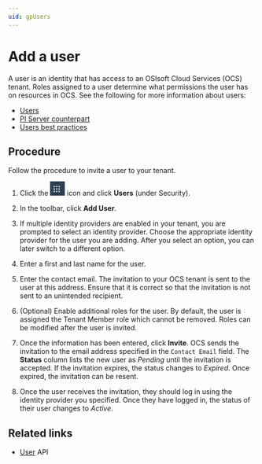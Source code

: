 ```yaml
---
uid: gpUsers
---
```

# Add a user

A user is an identity that has access to an OSIsoft Cloud Services (OCS) tenant. Roles assigned to a user determine what permissions the user has on resources in OCS. See the following for more information about users:

- [Users](xref:ccUsers)
- [PI Server counterpart](xref:ccUsers#users-pi-server)
- [Users best practices](xref:ccUsers#users-bp)

## Procedure

Follow the procedure to invite a user to your tenant.

1. Click the ![Menu icon](../images/menu-icon.png) icon and click **Users** (under Security).

1. In the toolbar, click **Add User**.

1. If multiple identity providers are enabled in your tenant, you are prompted to select an identity provider. Choose the appropriate identity provider for the user you are adding. After you select an option, you can later switch to a different option.

1. Enter a first and last name for the user.  

1. Enter the contact email. The invitation to your OCS tenant is sent to the user at this address. Ensure that it is correct so that the invitation is not sent to an unintended recipient.

1. (Optional) Enable additional roles for the user. By default, the user is assigned the Tenant Member role which cannot be removed. Roles can be modified after the user is invited.

1. Once the information has been entered, click **Invite**. OCS sends the invitation to the email address specified in the `Contact Email` field. The **Status** column lists the new user as *Pending* until the invitation is accepted. If the invitation expires, the status changes to *Expired*. Once expired, the invitation can be resent.

1. Once the user receives the invitation, they should log in using the identity provider you specified. Once they have logged in, the status of their user changes to *Active*.

## Related links

- [User](xref:identityUser) API